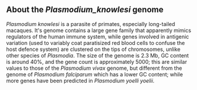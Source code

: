 About the *Plasmodium\_knowlesi* genome
---------------------------------------

*Plasmodium knowlesi* is a parasite of primates, especially long-tailed
macaques. It\'s genome contains a large gene family that apparently
mimics regulators of the human immune system, while genes involved in
antigenic variation (used to variably coat paratisized red blood cells
to confuse the host defence system) are clustered on the tips of
chromosomes, unlike other species of *Plasmodia*. The size of the genome
is 2.3 Mb, GC content is around 40%, and the gene count is approximately
5000; this are similar values to those of the *Plasmodium vivax* genome,
but different from the genome of *Plasmodium falciparum* which has a
lower GC content; while more genes have been predicted in *Plasmodium
yoelli yoelii*.
